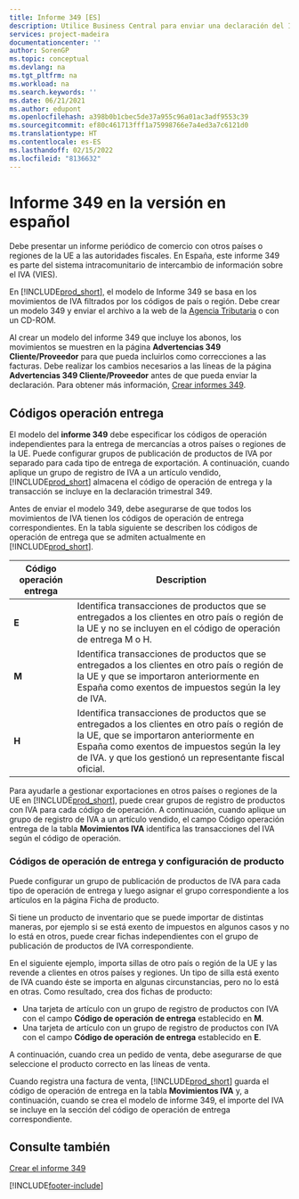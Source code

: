 ```yaml
---
title: Informe 349 [ES]
description: Utilice Business Central para enviar una declaración del Informe 349, el informe periódico del comercio con otros países / regiones de la UE a las autoridades fiscales.
services: project-madeira
documentationcenter: ''
author: SorenGP
ms.topic: conceptual
ms.devlang: na
ms.tgt_pltfrm: na
ms.workload: na
ms.search.keywords: ''
ms.date: 06/21/2021
ms.author: edupont
ms.openlocfilehash: a398b0b1cbec5de37a955c96a01ac3adf9553c39
ms.sourcegitcommit: ef80c461713fff1a75998766e7a4ed3a7c6121d0
ms.translationtype: HT
ms.contentlocale: es-ES
ms.lasthandoff: 02/15/2022
ms.locfileid: "8136632"
---
```

# <a name="report-349-in-the-spanish-version"></a>Informe 349 en la versión en español
Debe presentar un informe periódico de comercio con otros países o regiones de la UE a las autoridades fiscales. En España, este informe 349 es parte del sistema intracomunitario de intercambio de información sobre el IVA (VIES).  

En [!INCLUDE[prod_short](../../includes/prod_short.md)], el modelo de Informe 349 se basa en los movimientos de IVA filtrados por los códigos de país o región. Debe crear un modelo 349 y enviar el archivo a la web de la [Agencia Tributaria](https://go.microsoft.com/fwlink/?LinkId=238181) o con un CD-ROM.  

Al crear un modelo del informe 349 que incluye los abonos, los movimientos se muestren en la página **Advertencias 349 Cliente/Proveedor** para que pueda incluirlos como correcciones a las facturas. Debe realizar los cambios necesarios a las líneas de la página **Advertencias 349 Cliente/Proveedor** antes de que pueda enviar la declaración. Para obtener más información, [Crear informes 349](how-to-create-report-349.md).  

## <a name="delivery-operation-codes"></a>Códigos operación entrega  
El modelo del **informe 349** debe especificar los códigos de operación independientes para la entrega de mercancías a otros países o regiones de la UE. Puede configurar grupos de publicación de productos de IVA por separado para cada tipo de entrega de exportación. A continuación, cuando aplique un grupo de registro de IVA a un artículo vendido, [!INCLUDE[prod_short](../../includes/prod_short.md)] almacena el código de operación de entrega y la transacción se incluye en la declaración trimestral 349.  

Antes de enviar el modelo 349, debe asegurarse de que todos los movimientos de IVA tienen los códigos de operación de entrega correspondientes. En la tabla siguiente se describen los códigos de operación de entrega que se admiten actualmente en [!INCLUDE[prod_short](../../includes/prod_short.md)].  

|Código operación entrega|Description|  
|-----------------------------|---------------------------------------|  
|**E**|Identifica transacciones de productos que se entregados a los clientes en otro país o región de la UE y no se incluyen en el código de operación de entrega M o H.|  
|**M**|Identifica transacciones de productos que se entregados a los clientes en otro país o región de la UE y que se importaron anteriormente en España como exentos de impuestos según la ley de IVA.|  
|**H**|Identifica transacciones de productos que se entregados a los clientes en otro país o región de la UE, que se importaron anteriormente en España como exentos de impuestos según la ley de IVA. y que los gestionó un representante fiscal oficial.|  

 Para ayudarle a gestionar exportaciones en otros países o regiones de la UE en [!INCLUDE[prod_short](../../includes/prod_short.md)], puede crear grupos de registro de productos con IVA para cada código de operación. A continuación, cuando aplique un grupo de registro de IVA a un artículo vendido, el campo Código operación entrega de la tabla **Movimientos IVA** identifica las transacciones del IVA según el código de operación.  

### <a name="delivery-operation-codes-and-item-setup"></a>Códigos de operación de entrega y configuración de producto  
Puede configurar un grupo de publicación de productos de IVA para cada tipo de operación de entrega y luego asignar el grupo correspondiente a los artículos en la página Ficha de producto.  

Si tiene un producto de inventario que se puede importar de distintas maneras, por ejemplo si se está exento de impuestos en algunos casos y no lo está en otros, puede crear fichas independientes con el grupo de publicación de productos de IVA correspondiente.  

En el siguiente ejemplo, importa sillas de otro país o región de la UE y las revende a clientes en otros países y regiones. Un tipo de silla está exento de IVA cuando éste se importa en algunas circunstancias, pero no lo está en otras. Como resultado, crea dos fichas de producto:  

- Una tarjeta de artículo con un grupo de registro de productos con IVA con el campo **Código de operación de entrega** establecido en **M**.  
- Una tarjeta de artículo con un grupo de registro de productos con IVA con el campo **Código de operación de entrega** establecido en **E**.  

A continuación, cuando crea un pedido de venta, debe asegurarse de que seleccione el producto correcto en las líneas de venta.  

Cuando registra una factura de venta, [!INCLUDE[prod_short](../../includes/prod_short.md)] guarda el código de operación de entrega en la tabla **Movimientos IVA** y, a continuación, cuando se crea el modelo de informe 349, el importe del IVA se incluye en la sección del código de operación de entrega correspondiente.  

## <a name="see-also"></a>Consulte también  
 [Crear el informe 349](how-to-create-report-349.md)


[!INCLUDE[footer-include](../../includes/footer-banner.md)]
